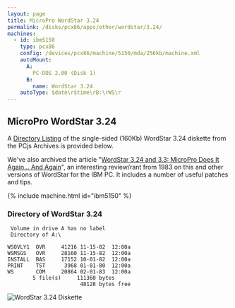 ```yaml
---
layout: page
title: MicroPro WordStar 3.24
permalink: /disks/pcx86/apps/other/wordstar/3.24/
machines:
  - id: ibm5150
    type: pcx86
    config: /devices/pcx86/machine/5150/mda/256kb/machine.xml
    autoMount:
      A:
        PC-DOS 2.00 (Disk 1)
      B:
        name: WordStar 3.24
    autoType: $date\r$time\rB:\rWS\r
---
```


MicroPro WordStar 3.24
----------------------

A [Directory Listing](#directory-of-wordstar-324) of the single-sided (160Kb) WordStar 3.24 diskette from the PCjs Archives
is provided below.

We've also archived the article "[WordStar 3.24 and 3.3: MicroPro Does It Again... And Again](../#pc-magazine-review)",
an interesting review/rant from 1983 on this and other versions of WordStar for the IBM PC.  It includes a number of useful patches and tips.

{% include machine.html id="ibm5150" %}

### Directory of WordStar 3.24

	 Volume in drive A has no label
	 Directory of A:\

	WSOVLY1  OVR     41216 11-15-82  12:00a
	WSMSGS   OVR     28160 11-15-82  12:00a
	INSTALL  BAS     17152 10-01-82  12:00a
	PRINT    TST      3968 01-01-80  12:00a
	WS       COM     20864 02-01-83  12:00a
	        5 file(s)     111360 bytes
	                       48128 bytes free

![WordStar 3.24 Diskette](../../../../../../pcjs-disks/pcx86/apps/WS324.jpg)
